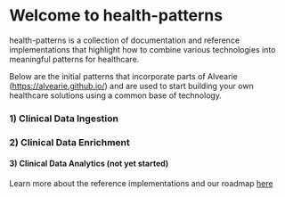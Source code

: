 # Welcome to health-patterns

health-patterns is a collection of documentation and reference implementations that highlight how to combine various technologies into meaningful patterns for healthcare.

Below are the initial patterns that incorporate parts of Alvearie (https://alvearie.github.io/) and are used to start building your own healthcare solutions using a common base of technology.
### 1) Clinical Data Ingestion 
### 2) Clinical Data Enrichment  
#### 3) Clinical Data Analytics (not yet started)

Learn more about the reference implementations and our roadmap [here](roadmap.md)

